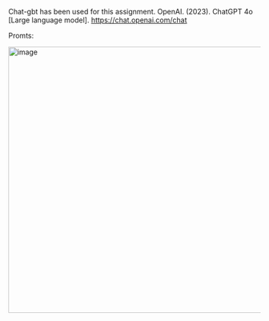 Chat-gbt has been used for this assignment. OpenAI. (2023). ChatGPT 4o [Large language model]. https://chat.openai.com/chat

Promts:


<img width="532" alt="image" src="https://github.com/user-attachments/assets/e57b8982-dfd5-4ae9-b344-7b2f934b7d08" />
